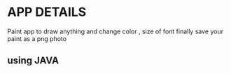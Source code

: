 # APP DETAILS
Paint app to draw anything and change color , size of font finally save your paint as a png photo

## using JAVA
